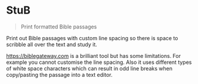 # StuB
> Print formatted Bible passages

Print out Bible passages with custom line spacing so there is space to scribble all over the text and study it.

https://biblegateway.com is a brilliant tool but has some limitations. For example you cannot customise the line spacing. Also it uses different types of white space characters which can result in odd line breaks when copy/pasting the passage into a text editor.
